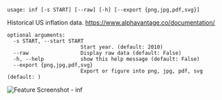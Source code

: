 ```
usage: inf [-s START] [--raw] [-h] [--export {png,jpg,pdf,svg}]
```

Historical US inflation data. https://www.alphavantage.co/documentation/

```
optional arguments:
  -s START, --start START
                        Start year. (default: 2010)
  --raw                 Display raw data (default: False)
  -h, --help            show this help message (default: False)
  --export {png,jpg,pdf,svg}
                        Export or figure into png, jpg, pdf, svg (default: )
```
<img size="1400" alt="Feature Screenshot - inf" src="https://user-images.githubusercontent.com/85772166/141945435-94adccb5-cce1-4840-b09c-080126773ecb.png">
